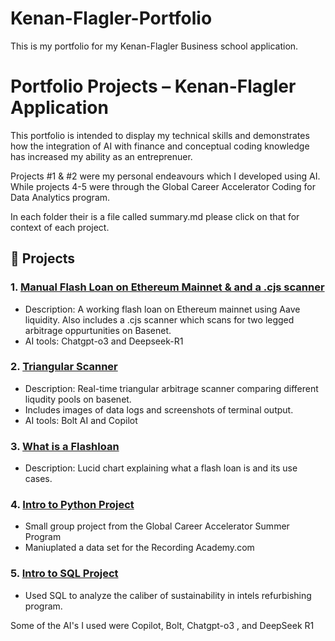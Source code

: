 # Kenan-Flagler-Portfolio
This is my portfolio for my Kenan-Flagler Business school application. 

# Portfolio Projects – Kenan-Flagler Application

This portfolio is intended to display my technical skills and demonstrates how the integration of AI with finance and 
conceptual coding knowledge has increased my ability as an entreprenuer. 

Projects #1 & #2 were my personal endeavours which I developed using AI.  While projects 4-5 were through the Global Career Accelerator Coding 
for Data Analytics program. 

In each folder their is a file called summary.md please click on that for context of each
project. 

## 🚀 Projects

### 1. [Manual Flash Loan on Ethereum Mainnet & and a .cjs scanner](./flashloan-base/)
- Description: A working flash loan on Ethereum mainnet using Aave liquidity.
  Also includes a .cjs scanner which scans for two legged arbitrage oppurtunities on Basenet. 
- AI tools: Chatgpt-o3 and Deepseek-R1

### 2. [Triangular Scanner](./TriangleArb/)
- Description: Real-time triangular arbitrage scanner comparing different liqudity pools on basenet. 
- Includes images of data logs and screenshots of terminal output.
- AI tools: Bolt AI and Copilot 

### 3. [What is a Flashloan](./Arbitrage%20Trading.pdf)
- Description: Lucid chart explaining what a flash loan is and its use cases. 

### 4. [Intro to Python Project](./intro-python/)
- Small group project from the Global Career Accelerator Summer Program
- Maniuplated a data set for the Recording Academy.com

### 5. [Intro to SQL Project](./intro-sql/)
- Used SQL to analyze the caliber of sustainability in intels refurbishing program.

Some of the AI's I used were Copilot, Bolt, Chatgpt-o3 , and DeepSeek R1
